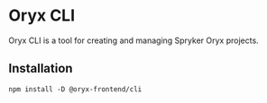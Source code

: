 # Oryx CLI

Oryx CLI is a tool for creating and managing Spryker Oryx projects.

## Installation

`npm install -D @oryx-frontend/cli`
